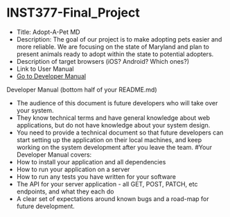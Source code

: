 # INST377-Final_Project
- Title: Adopt-A-Pet MD
- Description: The goal of our project is to make adopting pets easier and more reliable. We are focusing on the state of Maryland and plan to present animals ready to adopt within the state to potential adopters.
- Description of target browsers (iOS? Android? Which ones?)
- Link to User Manual
- [Go to Developer Manual](#your-developer-manual-covers:)

Developer Manual (bottom half of your README.md)
- The audience of this document is future developers who will take over your system.
- They know technical terms and have general knowledge about web applications, but do not have knowledge about your system design.
- You need to provide a technical document so that future developers can start setting up the application on their local machines, and keep working on the system development after you leave the team.
#Your Developer Manual covers:
- How to install your application and all dependencies
- How to run your application on a server
- How to run any tests you have written for your software
- The API for your server application - all GET, POST, PATCH, etc endpoints, and what they each do
- A clear set of expectations around known bugs and a road-map for future development.
